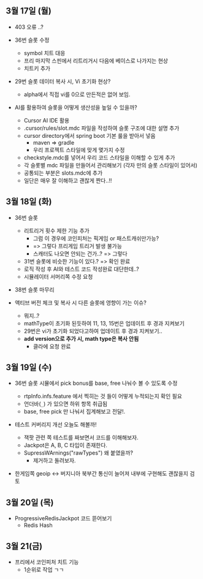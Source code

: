   
## 3월 17일 (월)

- 403 오류 ..?

- 36번 슬롯 수정
	- symbol 치트 대응
	- 프리 마지막 스핀에서 리트리거시 다음에 베이스로 나가지는 현상
	- 치트키 추가

- 29번 슬롯 데이터 복사 시, Vi 초기화 현상?
	- alpha에서 직접 vi를 0으로 만든적은 없어 보임.


- AI를 활용하여 슬롯을 어떻게 생산성을 높일 수 있을까?
	- Cursor AI IDE 활용
	- .cursor/rules/slot.mdc 파일을 작성하여 슬롯 구조에 대한 설명 추가
	- cursor directory에서 spring boot 기본 룰을 받아서 넣음
		- maven => gradle
		- 우리 프로젝트 스타일에 맞게 몇가지 수정
	- checkstyle.mdc를 넣어서 우리 코드 스타일을 이해할 수 있게 추가
	- 각 슬롯별 mdc 파일을 만들어서 관리해보기 (각자 만의 슬롯 스타일이 있어서)
	- 공통되는 부분은 slots.mdc에 추가
	- 일단은 매우 잘 이해하고 괜찮게 짠다..!!

## 3월 18일 (화)

- 36번 슬롯
	- 리트리거 횟수 제한 기능 추가
		- 그럼 이 경우에 코인피처는 픽게임 or 패스트캐쉬만가능?
		- => 그렇다 프리게임 트리거 발생 불가능
		- 스캐터도 나오면 안되는 건가..? => 그렇다
	- 31번 슬롯에 비슷한 기능이 있다.? => 확인 완료
	- 로직 작성 후 AI와 테스트 코드 작성완료 대단한데..?
	- 시뮬레이터 서머리쪽 수정 요청
- 38번 슬롯 마무리

- 액티브 버전 체크 및 복사 시 다른 슬롯에 영향이 가는 이슈?
	- 뭐지..?
	- mathType이 초기화 된듯하여 11, 13, 15번은 업데이트 후 경과 지켜보기
	- 29번은 vi가 초기화 되었다고하여 업데이트 후 경과 지켜보기..
	- **add version으로 추가 시, math type은 복사 안됨** 
		- 클라에 요청 완료

## 3월 19일 (수)

- 36번 슬롯 시뮬에서 pick bonus를 base, free 나눠수 볼 수 있도록 수정
	- rtpInfo.infs.feature 에서 찍히는 것 들이 어떻게 누적되는지 확인 필요
	- 언더바(`_`) 가 있으면 하위 항목 취급됨
	- base, free pick 만 나눠서 집계해보고 전달!.

- 테스트 커버리지 개선 오늘도 해볼까!
	- 잭팟 관련 쪽 테스트를 짜보면서 코드를 이해해보자.
	- Jackpot은 A, B, C 타입이 존재한다.
	- SupressWArnings("rawTypes") 왜 붙였을까?
		- 제거하고 돌려보자.

- 한게임쪽 geoip <-> 버지니아 북부간 통신이 늘어져 내부에 구현해도 괜찮을지 검토


## 3월 20일 (목)

- ProgressiveRedisJackpot 코드 뜯어보기
	- Redis Hash



## 3월 21(금)

- 프리에서 코인피처 치트 기능
	- 1순위로 작업 ㄱㄱ